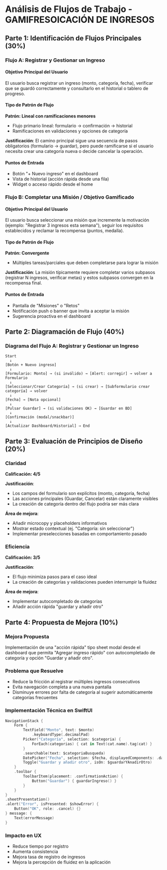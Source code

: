# Análisis de Flujos de Trabajo - GAMIFRESOICACIÓN DE INGRESOS

## Parte 1: Identificación de Flujos Principales (30%)

### Flujo A: Registrar y Gestionar un Ingreso

#### Objetivo Principal del Usuario
El usuario busca registrar un ingreso (monto, categoría, fecha), verificar que se guardó correctamente y consultarlo en el historial o tablero de progreso.

#### Tipo de Patrón de Flujo
**Patrón: Lineal con ramificaciones menores**
- Flujo primario lineal: formulario → confirmación → historial
- Ramificaciones en validaciones y opciones de categoría

**Justificación**: El camino principal sigue una secuencia de pasos obligatorios (formulario → guardar), pero puede ramificarse si el usuario necesita crear una categoría nueva o decide cancelar la operación.

#### Puntos de Entrada
- Botón "+ Nuevo ingreso" en el dashboard
- Vista de historial (acción rápida desde una fila)
- Widget o acceso rápido desde el home

### Flujo B: Completar una Misión / Objetivo Gamificado

#### Objetivo Principal del Usuario
El usuario busca seleccionar una misión que incremente la motivación (ejemplo: "Registrar 3 ingresos esta semana"), seguir los requisitos establecidos y reclamar la recompensa (puntos, medalla).

#### Tipo de Patrón de Flujo
**Patrón: Convergente**
- Múltiples tareas/parciales que deben completarse para lograr la misión

**Justificación**: La misión típicamente requiere completar varios subpasos (registrar N ingresos, verificar metas) y estos subpasos convergen en la recompensa final.

#### Puntos de Entrada
- Pantalla de "Misiones" o "Retos"
- Notificación push o banner que invita a aceptar la misión
- Sugerencia proactiva en el dashboard

## Parte 2: Diagramación de Flujo (40%)

### Diagrama del Flujo A: Registrar y Gestionar un Ingreso

```
Start
  ↓
[Botón + Nuevo ingreso]
  ↓
[Formulario: Monto] → (si inválido) → [Alert: corregir] → volver a Formulario
  ↓
[Seleccionar/Crear Categoría] → (si crear) → [Subformulario crear categoría] → volver
  ↓
[Fecha] → [Nota opcional]
  ↓
[Pulsar Guardar] → (si validaciones OK) → [Guardar en BD]
  ↓
[Confirmación (modal/snackbar)]
  ↓
[Actualizar Dashboard/Historial] → End
```

## Parte 3: Evaluación de Principios de Diseño (20%)

### Claridad
**Calificación: 4/5**

**Justificación**: 
- Los campos del formulario son explícitos (monto, categoría, fecha)
- Las acciones principales (Guardar, Cancelar) están claramente visibles
- La creación de categoría dentro del flujo podría ser más clara

**Área de mejora**: 
- Añadir microcopy y placeholders informativos
- Mostrar estado contextual (ej. "Categoría: sin seleccionar")
- Implementar preselecciones basadas en comportamiento pasado

### Eficiencia
**Calificación: 3/5**

**Justificación**:
- El flujo minimiza pasos para el caso ideal
- La creación de categorías y validaciones pueden interrumpir la fluidez

**Área de mejora**:
- Implementar autocompletado de categorías
- Añadir acción rápida "guardar y añadir otro"

## Parte 4: Propuesta de Mejora (10%)

### Mejora Propuesta
Implementación de una "acción rápida" tipo sheet modal desde el dashboard que permita "Agregar ingreso rápido" con autocompletado de categoría y opción "Guardar y añadir otro".

### Problema que Resuelve
- Reduce la fricción al registrar múltiples ingresos consecutivos
- Evita navegación completa a una nueva pantalla
- Disminuye errores por falta de categoría al sugerir automáticamente categorías frecuentes

### Implementación Técnica en SwiftUI
```swift
NavigationStack {
    Form {
        TextField("Monto", text: $monto)
            .keyboardType(.decimalPad)
        Picker("Categoría", selection: $categoria) {
            ForEach(categorias) { cat in Text(cat.name).tag(cat) }
        }
        .searchable(text: $categoriaBusqueda)
        DatePicker("Fecha", selection: $fecha, displayedComponents: .date)
        Toggle("Guardar y añadir otro", isOn: $guardarYAnadirOtro)
    }
    .toolbar {
        ToolbarItem(placement: .confirmationAction) {
            Button("Guardar") { guardarIngreso() }
        }
    }
}
.sheetPresentation()
.alert("Error", isPresented: $showError) {
    Button("OK", role: .cancel) {}
} message: {
    Text(errorMessage)
}
```

### Impacto en UX
- Reduce tiempo por registro
- Aumenta consistencia
- Mejora tasa de registro de ingresos
- Mejora la percepción de fluidez en la aplicación